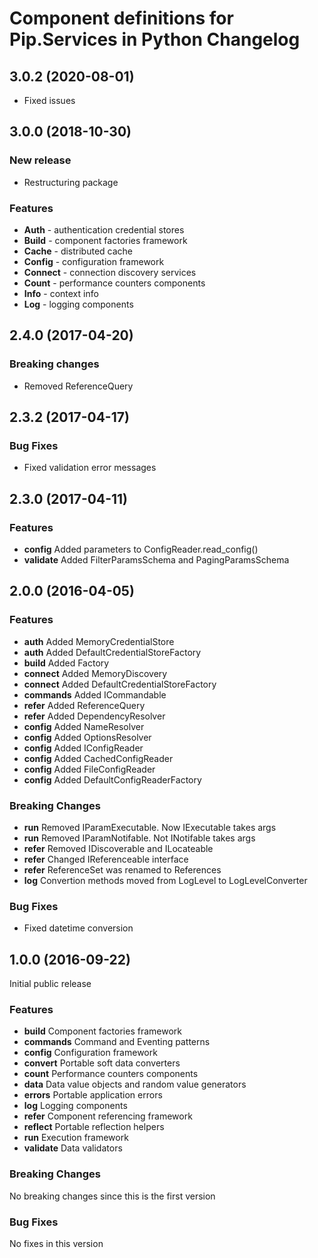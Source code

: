 # Component definitions for Pip.Services in Python Changelog

## <a name="3.0.2"></a> 3.0.2 (2020-08-01)
* Fixed issues

## <a name="3.0.0"></a> 3.0.0 (2018-10-30)

### New release
* Restructuring package

### Features
- **Auth** - authentication credential stores
- **Build** - component factories framework
- **Cache** - distributed cache
- **Config** - configuration framework
- **Connect** - connection discovery services
- **Count** - performance counters components
- **Info** - context info
- **Log** - logging components

## <a name="2.4.0"></a> 2.4.0 (2017-04-20)

### Breaking changes
* Removed ReferenceQuery

## <a name="2.3.2"></a> 2.3.2 (2017-04-17)

### Bug Fixes
* Fixed validation error messages

## <a name="2.3.0"></a> 2.3.0 (2017-04-11)

### Features
* **config** Added parameters to ConfigReader.read_config()
* **validate** Added FilterParamsSchema and PagingParamsSchema

## <a name="2.0.0"></a> 2.0.0 (2016-04-05)

### Features
* **auth** Added MemoryCredentialStore
* **auth** Added DefaultCredentialStoreFactory
* **build** Added Factory
* **connect** Added MemoryDiscovery
* **connect** Added DefaultCredentialStoreFactory
* **commands** Added ICommandable
* **refer** Added ReferenceQuery
* **refer** Added DependencyResolver
* **config** Added NameResolver
* **config** Added OptionsResolver
* **config** Added IConfigReader
* **config** Added CachedConfigReader
* **config** Added FileConfigReader
* **config** Added DefaultConfigReaderFactory

### Breaking Changes
* **run** Removed IParamExecutable. Now IExecutable takes args
* **run** Removed IParamNotifable. Not INotifable takes args
* **refer** Removed IDiscoverable and ILocateable
* **refer** Changed IReferenceable interface
* **refer** ReferenceSet was renamed to References
* **log** Convertion methods moved from LogLevel to LogLevelConverter

### Bug Fixes
* Fixed datetime conversion

## <a name="1.0.0"></a> 1.0.0 (2016-09-22)

Initial public release

### Features
* **build** Component factories framework
* **commands** Command and Eventing patterns
* **config** Configuration framework
* **convert** Portable soft data converters
* **count** Performance counters components
* **data** Data value objects and random value generators
* **errors** Portable application errors
* **log** Logging components
* **refer** Component referencing framework
* **reflect** Portable reflection helpers
* **run** Execution framework
* **validate** Data validators

### Breaking Changes
No breaking changes since this is the first version

### Bug Fixes
No fixes in this version

